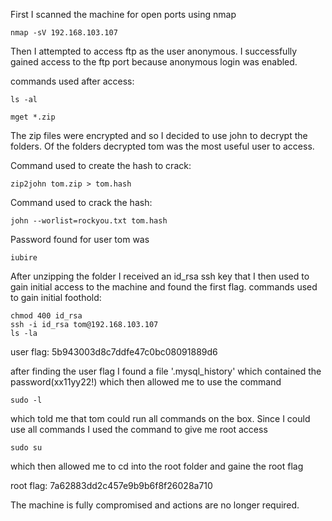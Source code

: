 First I scanned the machine for open ports using nmap
```
nmap -sV 192.168.103.107
```
Then I attempted to access ftp as the user anonymous. I successfully gained access to the ftp port because 
anonymous login was enabled.

commands used after access:
```
ls -al 
```
```
mget *.zip
```
The zip files were encrypted and so I decided to use john to decrypt the folders.
Of the folders decrypted tom was the most useful user to access.

Command used to create the hash to crack:
```
zip2john tom.zip > tom.hash
```
Command used to crack the hash:
```
john --worlist=rockyou.txt tom.hash
```
Password found for user tom was 
```
iubire
```
After unzipping the folder I received an id_rsa ssh key that I then used to gain initial access to the machine and 
found the first flag.
commands used to gain initial foothold:
```
chmod 400 id_rsa
ssh -i id_rsa tom@192.168.103.107
ls -la
```
user flag: 5b943003d8c7ddfe47c0bc08091889d6

after finding the user flag I found a file '.mysql_history' which contained the password(xx11yy22!)
which then allowed me to use the command 
```
sudo -l
```
which told me that tom could run all commands on the box.
Since I could use all commands I used the command to give me root access
```
sudo su
```
which then allowed me  to cd into the root folder and gaine the root flag

root flag: 7a62883dd2c457e9b9b6f8f26028a710

The machine is fully compromised and actions are no longer required.



